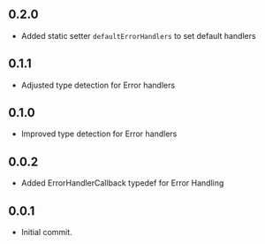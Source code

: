 ## 0.2.0

* Added static setter `defaultErrorHandlers` to set default handlers

## 0.1.1

* Adjusted type detection for Error handlers

## 0.1.0

* Improved type detection for Error handlers

## 0.0.2

* Added ErrorHandlerCallback typedef for Error Handling

## 0.0.1

* Initial commit.
